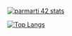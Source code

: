 
<!--
**sleepyNajlio/sleepyNajlio** is a ✨ _special_ ✨ repository because its `README.md` (this file) appears on your GitHub profile.

Here are some ideas to get you started:

- 🔭 I’m currently working on ...
- 🌱 I’m currently learning ...
- 👯 I’m looking to collaborate on ...
- 🤔 I’m looking for help with ...
- 💬 Ask me about ...
- 📫 How to reach me: ...
- 😄 Pronouns: ...
- ⚡ Fun fact: ...
-->

[![parmarti 42 stats](https://badge42.herokuapp.com/api/stats/nloutfi)](https://github.com/nloutfi/badge42)

[![Top Langs](https://github-readme-stats.vercel.app/api/top-langs/?username=sleepyNajlio&theme=dark&layout=compact)](https://github.com/anuraghazra/github-readme-stats)

